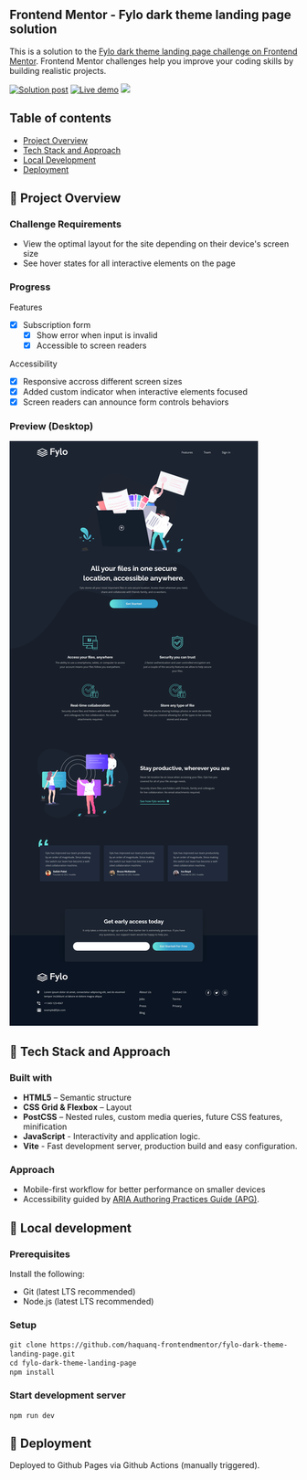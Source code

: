 ## Frontend Mentor - Fylo dark theme landing page solution

This is a solution to the [Fylo dark theme landing page challenge on Frontend Mentor](https://www.frontendmentor.io/challenges/fylo-dark-theme-landing-page-5ca5f2d21e82137ec91a50fd). Frontend Mentor challenges help you improve your coding skills by building realistic projects.

<p>
  <a href="https://www.frontendmentor.io/solutions/mobile-first-responsive-without-zero-media-queries-vhMhfqkhn3">
    <img
      alt="Solution post"
      src="https://img.shields.io/badge/Frontendmentor-blue?label=Solution%20on"
    /></a>
  <a href="https://haquanq-frontendmentor.github.io/fylo-dark-theme-landing-page/">
    <img
      alt="Live demo"
      src="https://img.shields.io/badge/Demo-teal?label=Live"
    /></a>
  <a href="./LICENSE"
    ><img
      allt="MIT License"
      src="https://img.shields.io/badge/MIT-blue?label=license"
  /></a>
</p>

## Table of contents

- [Project Overview](#sunrise-project-overview)
- [Tech Stack and Approach](#stars-tech-stack-and-approach)
- [Local Development](#seedling-local-development)
- [Deployment](#maple_leaf-deployment)

## :sunrise: Project Overview

### Challenge Requirements

- View the optimal layout for the site depending on their device's screen size
- See hover states for all interactive elements on the page

### Progress

Features

- [x] Subscription form
  - [x] Show error when input is invalid
  - [x] Accessible to screen readers

Accessibility

- [x] Responsive accross different screen sizes
- [x] Added custom indicator when interactive elements focused
- [x] Screen readers can announce form controls behaviors

### Preview (Desktop)

![](./docs/preview.png)

## :stars: Tech Stack and Approach

### Built with

- **HTML5** – Semantic structure
- **CSS Grid & Flexbox** – Layout
- **PostCSS** – Nested rules, custom media queries, future CSS features, minification
- **JavaScript** - Interactivity and application logic.
- **Vite** - Fast development server, production build and easy configuration.

### Approach

- Mobile-first workflow for better performance on smaller devices
- Accessibility guided by [ARIA Authoring Practices Guide (APG)](https://www.w3.org/WAI/ARIA/apg/).

## :seedling: Local development

### Prerequisites

Install the following:

- Git (latest LTS recommended)
- Node.js (latest LTS recommended)

### Setup

```
git clone https://github.com/haquanq-frontendmentor/fylo-dark-theme-landing-page.git
cd fylo-dark-theme-landing-page
npm install
```

### Start development server

```
npm run dev
```

## :maple_leaf: Deployment

Deployed to Github Pages via Github Actions (manually triggered).
